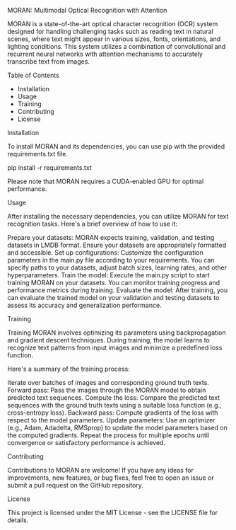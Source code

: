 MORAN: Multimodal Optical Recognition with Attention

MORAN is a state-of-the-art optical character recognition (OCR) system designed for handling challenging tasks such as reading text in natural scenes, where text might appear in various sizes, fonts, orientations, and lighting conditions. This system utilizes a combination of convolutional and recurrent neural networks with attention mechanisms to accurately transcribe text from images.

Table of Contents
- Installation
- Usage
- Training
- Contributing
- License

Installation

To install MORAN and its dependencies, you can use pip with the provided requirements.txt file.

pip install -r requirements.txt

Please note that MORAN requires a CUDA-enabled GPU for optimal performance.

Usage

After installing the necessary dependencies, you can utilize MORAN for text recognition tasks. Here's a brief overview of how to use it:

Prepare your datasets: MORAN expects training, validation, and testing datasets in LMDB format. Ensure your datasets are appropriately formatted and accessible.
Set up configurations: Customize the configuration parameters in the main.py file according to your requirements. You can specify paths to your datasets, adjust batch sizes, learning rates, and other hyperparameters.
Train the model: Execute the main.py script to start training MORAN on your datasets. You can monitor training progress and performance metrics during training.
Evaluate the model: After training, you can evaluate the trained model on your validation and testing datasets to assess its accuracy and generalization performance.

Training

Training MORAN involves optimizing its parameters using backpropagation and gradient descent techniques. During training, the model learns to recognize text patterns from input images and minimize a predefined loss function.

Here's a summary of the training process:

Iterate over batches of images and corresponding ground truth texts.
Forward pass: Pass the images through the MORAN model to obtain predicted text sequences.
Compute the loss: Compare the predicted text sequences with the ground truth texts using a suitable loss function (e.g., cross-entropy loss).
Backward pass: Compute gradients of the loss with respect to the model parameters.
Update parameters: Use an optimizer (e.g., Adam, Adadelta, RMSprop) to update the model parameters based on the computed gradients.
Repeat the process for multiple epochs until convergence or satisfactory performance is achieved.

Contributing

Contributions to MORAN are welcome! If you have any ideas for improvements, new features, or bug fixes, feel free to open an issue or submit a pull request on the GitHub repository.

License

This project is licensed under the MIT License - see the LICENSE file for details.
